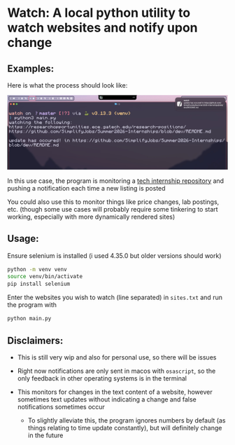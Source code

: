 # Watch: A local python utility to watch websites and notify upon change

## Examples:
Here is what the process should look like:

![image](example.jpg)

In this use case, the program is monitoring a [tech internship repository](https://github.com/SimplifyJobs/Summer2026-Internships) and pushing a notification each time a new listing is posted

You could also use this to monitor things like price changes, lab postings, etc. (though some use cases will probably require some tinkering to start working, especially with more dynamically rendered sites)

## Usage:
Ensure selenium is installed (i used 4.35.0 but older versions should work)

```zsh
python -m venv venv 
source venv/bin/activate
pip install selenium
```


Enter the websites you wish to watch (line separated) in `sites.txt` and run the program with 

```zsh
python main.py
```

## Disclaimers:
- This is still very wip and also for personal use, so there will be issues

- Right now notifications are only sent in macos with `osascript`, so the only feedback in other operating systems is in the terminal 

- This monitors for changes in the text content of a website, however sometimes text updates without indicating a change and false notifications sometimes occur
  - To slightly alleviate this, the program ignores numbers by default (as things relating to time update constantly), but will definitely change in the future
